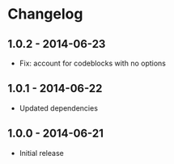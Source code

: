 # Changelog

## 1.0.2 - 2014-06-23
- Fix: account for codeblocks with no options

## 1.0.1 - 2014-06-22
- Updated dependencies

## 1.0.0 - 2014-06-21
- Initial release
